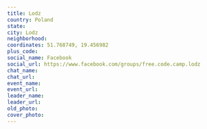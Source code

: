 ```yaml
---
title: Lodz
country: Poland
state: 
city: Lodz
neighborhood: 
coordinates: 51.768749, 19.456982
plus_code:
social_name: Facebook
social_url: https://www.facebook.com/groups/free.code.camp.lodz
chat_name:
chat_url:
event_name:
event_url:
leader_name:
leader_url:
old_photo: 
cover_photo:
---
```

